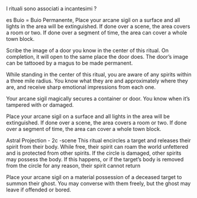 I rituali sono associati a incantesimi ?

es Buio = Buio Permanente, Place your arcane sigil on a surface and all lights in the area will be
extinguished. If done over a scene, the area covers a room or two. If
done over a segment of time, the area can cover a whole town block.

Scribe the image of a door you know in the center of this ritual. On
completion, it will open to the same place the door does. The door’s
image can be tattooed by a magus to be made permanent.

While standing in the center of this ritual, you are aware of any
spirits within a three mile radius. You know what they are and
approximately where they are, and receive sharp emotional
impressions from each one.

Your arcane sigil magically secures a container or door. You know
when it’s tampered with or damaged.

Place your arcane sigil on a surface and all lights in the area will be
extinguished. If done over a scene, the area covers a room or two. If
done over a segment of time, the area can cover a whole town block.

Astral Projection - 2c -scene
This ritual encircles a target and releases their spirit from their
body. While free, their spirit can roam the world unfettered and is
protected from other spirits. If the circle is damaged, other spirits
may possess the body. If this happens, or if the target’s body is
removed from the circle for any reason, their spirit cannot return

Place your arcane sigil on a material possession of a deceased
target to summon their ghost. You may converse with them freely,
but the ghost may leave if offended or bored.






